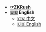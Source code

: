 - [**☞ZKRush**](https://pool.zkrush.com)
- **🇺🇸 English**
  - [🇨🇳 中文](/README.md) 
  - [🇺🇸 English](en/README.md)

